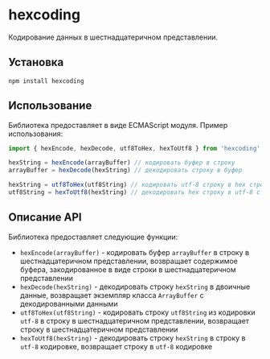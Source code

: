 # hexcoding

Кодирование данных в шестнадцатеричном представлении.

## Установка

`npm install hexcoding`

## Использование

Библиотека предоставляет в виде ECMAScript модуля. Пример использования:

```javascript
import { hexEncode, hexDecode, utf8ToHex, hexToUtf8 } from 'hexcoding'

hexString = hexEncode(arrayBuffer) // кодировать буфер в строку
arrayBuffer = hexDecode(hexString) // декодировать строку в буфер

hexString = utf8ToHex(utf8String) // кодировать utf-8 строку в hex строку
utf8String = hexToUtf8(hexString) // декодировать hex строку в utf-8 строку
```

## Описание API

Библиотека предоставляет следующие функции:

- `hexEncode(arrayBuffer)` - кодировать буфер `arrayBuffer` в строку в шестнадцатеричном представлении, возвращает содержимое буфера, закодированное в виде строки в шестнадцатеричном представлении
- `hexDecode(hexString)` - декодировать строку `hexString` в двоичные данные, возвращает экземпляр класса `ArrayBuffer` с декодированными данными
- `utf8ToHex(utf8String)` - кодировать строку `utf8String` из кодировки `utf-8` в строку в шестнадцатеричном представлении, возвращает строку в шестнадцатеричном представлении
- `hexToUtf8(hexString)` - декодировать строку `hexString` в строку в `utf-8` кодировке, возвращает строку в `utf-8` кодировке
